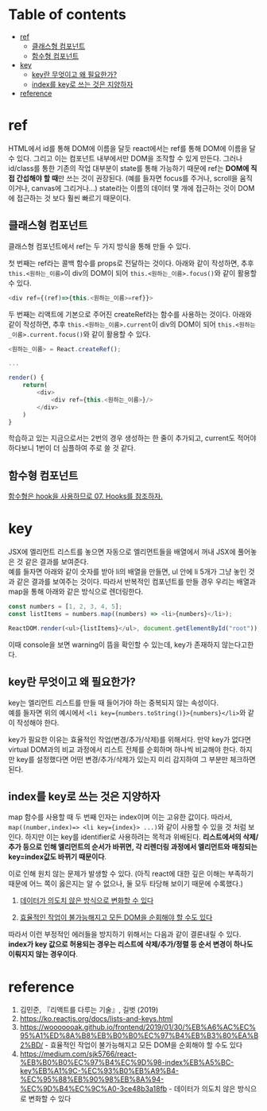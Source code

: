 # Table of contents

- [ref](#ref)
  - [클래스형 컴포넌트](#클래스형-컴포넌트)
  - [함수형 컴포넌트](#함수형-컴포넌트)
- [key](#key)
  - [key란 무엇이고 왜 필요한가?](#key란-무엇이고-왜-필요한가)
  - [index를 key로 쓰는 것은 지양하자](#index를-key로-쓰는-것은-지양하자)
- [reference](#reference)

# ref

HTML에서 id를 통해 DOM에 이름을 달듯 react에서는 ref를 통해 DOM에 이름을 달 수 있다. 그리고 이는 컴포넌트 내부에서만 DOM을 조작할 수 있게 만든다.
그러나 id/class를 통한 기존의 작업 대부분이 state를 통해 가능하기 때문에 ref는 **DOM에 직접 간섭해야 할 때**만 쓰는 것이 권장된다. (예를 들자면 focus를 주거나, scroll을 움직이거나, canvas에 그리거나...) state라는 이름의 데이터 몇 개에 접근하는 것이 DOM에 접근하는 것 보다 훨씬 빠르기 때문이다.

## 클래스형 컴포넌트

클래스형 컴포넌트에서 ref는 두 가지 방식을 통해 만들 수 있다.

첫 번째는 ref라는 콜백 함수를 props로 전달하는 것이다.
아래와 같이 작성하면, 추후 `this.<원하는_이름>`이 div의 DOM이 되어 `this.<원하는_이름>.focus()`와 같이 활용할 수 있다.

```js
<div ref={(ref)=>{this.<원하는_이름>=ref}}>
```

두 번째는 리액트에 기본으로 주어진 createRef라는 함수를 사용하는 것이다.
아래와 같이 작성하면, 추후 `this.<원하는_이름>.current`이 div의 DOM이 되어 `this.<원하는_이름>.current.focus()`와 같이 활용할 수 있다.

```js
<원하는_이름> = React.createRef();

...

render() {
    return(
        <div>
            <div ref={this.<원하는_이름>}/>
        </div>
    )
}
```

학습하고 있는 지금으로서는 2번의 경우 생성하는 한 줄이 추가되고, current도 적어야 하다보니 1번이 더 심플하여 주로 쓸 것 같다.

## 함수형 컴포넌트

[함수형은 hook을 사용하므로 07. Hooks를 참조하자.](https://github.com/hohoho4u4me/TIL/blob/main/React/07.%20Hooks.md#useRef)

# key

JSX에 엘리먼트 리스트를 놓으면 자동으로 엘리먼트들을 배열에서 꺼내 JSX에 풀어놓은 것 같은 결과를 보여준다.  
예를 들자면 아래와 같이 숫자를 받아 li의 배열을 만들면, ul 안에 li 5개가 그냥 놓인 것과 같은 결과를 보여주는 것이다.
따라서 반복적인 컴포넌트를 만들 경우 우리는 배열과 map을 통해 아래와 같은 방식으로 렌더링한다.

```js
const numbers = [1, 2, 3, 4, 5];
const listItems = numbers.map((numbers) => <li>{numbers}</li>);

ReactDOM.render(<ul>{listItems}</ul>, document.getElementById("root"));
```

이때 console을 보면 warning이 뜸을 확인할 수 있는데, key가 존재하지 않는다고한다.

## key란 무엇이고 왜 필요한가?

key는 엘리먼트 리스트를 만들 때 들어가야 하는 중복되지 않는 속성이다.  
예를 들자면 위의 예시에서 `<li key={numbers.toString()}>{numbers}</li>`와 같이 작성해야 한다.

key가 필요한 이유는 효율적인 작업(변경/추가/삭제)를 위해서다.
만약 key가 없다면 virtual DOM과의 비교 과정에서 리스트 전체를 순회하며 하나씩 비교해야 한다.
하지만 key를 설정했다면 어떤 변경/추가/삭제가 있는지 미리 감지하여 그 부분만 체크하면 된다.

## index를 key로 쓰는 것은 지양하자

map 함수를 사용할 때 두 번째 인자는 index이며 이는 고유한 값이다. 따라서, `map((number,index)=> <li key={index}> ...)`와 같이 사용할 수 있을 것 처럼 보인다. 하지만 이는 key를 identifier로 사용하려는 목적과 위배된다. **리스트에서의 삭제/추가 등으로 인해 엘리먼트의 순서가 바뀌면, 각 리렌더링 과정에서 엘리먼트와 매칭되는 key=index값도 바뀌기 때문이다**.

이로 인해 원치 않는 문제가 발생할 수 있다. (아직 react에 대한 깊은 이해는 부족하기 때문에 어느 쪽이 옳은지는 알 수 없으나, 둘 모두 타당해 보이기 때문에 수록했다.)

1. [데이터가 의도치 않은 방식으로 변화할 수 있다](https://medium.com/sjk5766/react-%EB%B0%B0%EC%97%B4%EC%9D%98-index%EB%A5%BC-key%EB%A1%9C-%EC%93%B0%EB%A9%B4-%EC%95%88%EB%90%98%EB%8A%94-%EC%9D%B4%EC%9C%A0-3ce48b3a18fb)

2. [효율적인 작업이 불가능해지고 모든 DOM을 순회해야 할 수도 있다](https://wooooooak.github.io/frontend/2019/01/30/%EB%A6%AC%EC%95%A1%ED%8A%B8%EB%B0%B0%EC%97%B4%EB%B3%80%EA%B2%BD/)

따라서 이런 부정적인 에러들을 방지하기 위해서는 다음과 같이 결론내릴 수 있다. **index가 key 값으로 허용되는 경우는 리스트에 삭제/추가/정렬 등 순서 변경이 하나도 이뤄지지 않는 경우이다**.

# reference

1. 김민준, 『리액트를 다루는 기술』, 길벗 (2019)
2. https://ko.reactjs.org/docs/lists-and-keys.html
3. https://wooooooak.github.io/frontend/2019/01/30/%EB%A6%AC%EC%95%A1%ED%8A%B8%EB%B0%B0%EC%97%B4%EB%B3%80%EA%B2%BD/ - 효율적인 작업이 불가능해지고 모든 DOM을 순회해야 할 수도 있다
4. https://medium.com/sjk5766/react-%EB%B0%B0%EC%97%B4%EC%9D%98-index%EB%A5%BC-key%EB%A1%9C-%EC%93%B0%EB%A9%B4-%EC%95%88%EB%90%98%EB%8A%94-%EC%9D%B4%EC%9C%A0-3ce48b3a18fb - 데이터가 의도치 않은 방식으로 변화할 수 있다
